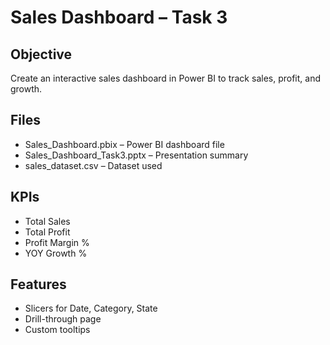 # Sales Dashboard – Task 3

## Objective
Create an interactive sales dashboard in Power BI to track sales, profit, and growth.

## Files
- Sales_Dashboard.pbix – Power BI dashboard file
- Sales_Dashboard_Task3.pptx – Presentation summary
- sales_dataset.csv – Dataset used

## KPIs
- Total Sales
- Total Profit
- Profit Margin %
- YOY Growth %

## Features
- Slicers for Date, Category, State
- Drill-through page
- Custom tooltips
